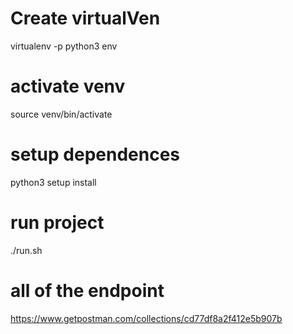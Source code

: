 # Create virtualVen

virtualenv -p python3 env

# activate venv

source venv/bin/activate

# setup dependences

python3 setup install

# run project

./run.sh

# all of the endpoint
https://www.getpostman.com/collections/cd77df8a2f412e5b907b

